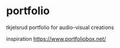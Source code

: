 # portfolio
tkjelsrud portfolio for audio-visual creations


inspiration
https://www.portfoliobox.net/
